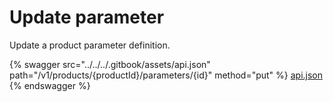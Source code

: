 # Update parameter

Update a product parameter definition.

{% swagger src="../../../.gitbook/assets/api.json" path="/v1/products/{productId}/parameters/{id}" method="put" %}
[api.json](../../../.gitbook/assets/api.json)
{% endswagger %}
